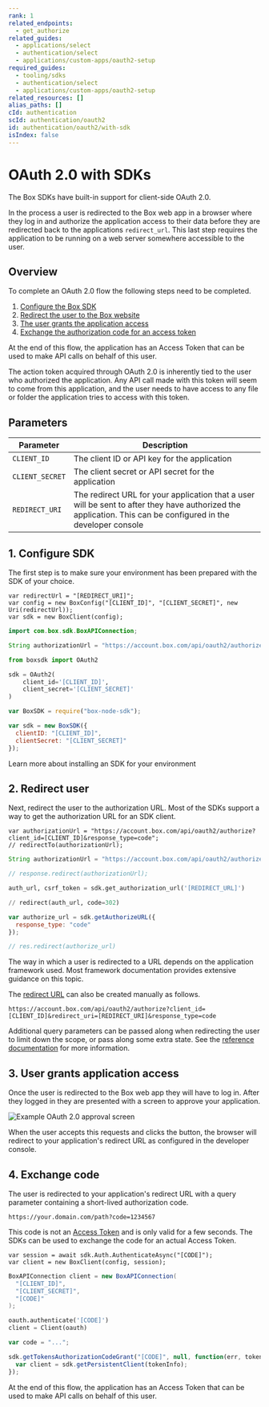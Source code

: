 ```yaml
---
rank: 1
related_endpoints:
  - get_authorize
related_guides:
  - applications/select
  - authentication/select
  - applications/custom-apps/oauth2-setup
required_guides:
  - tooling/sdks
  - authentication/select
  - applications/custom-apps/oauth2-setup
related_resources: []
alias_paths: []
cId: authentication
scId: authentication/oauth2
id: authentication/oauth2/with-sdk
isIndex: false
---
```

# OAuth 2.0 with SDKs

The Box SDKs have built-in support for client-side OAuth 2.0.

In the process a user is redirected to the Box web app in a browser where they log in and authorize the application access to their data before they are redirected back to the applications `redirect_url`. This last step requires the application to be running on a web server somewhere accessible to the user.

## Overview

To complete an OAuth 2.0 flow the following steps need to be completed.

1. [Configure the Box SDK](#1-configure-sdk)
2. [Redirect the user to the Box website](#2-redirect-user)
3. [The user grants the application access](#3-user-grants-application-access)
4. [Exchange the authorization code for an access token](#4-exchange-code)

At the end of this flow, the application has an Access Token that can be used to make API calls on behalf of this user.

<Message notice>

The action token acquired through OAuth 2.0 is inherently tied to the user who authorized the application. Any API call made with this token will seem to come from this application, and the user needs to have access to any file or folder the application tries to access with this token.

</Message>

## Parameters

<!-- markdownlint-disable line-length -->

| Parameter       | Description                                                                                                                                                   |
| --------------- | ------------------------------------------------------------------------------------------------------------------------------------------------------------- |
| `CLIENT_ID`     | The client ID or API key for the application                                                                                                                  |
| `CLIENT_SECRET` | The client secret or API secret for the application                                                                                                           |
| `REDIRECT_URI`  | The redirect URL for your application that a user will be sent to after they have authorized the application. This can be configured in the developer console |

<!-- markdownlint-enable line-length -->

## 1. Configure SDK

The first step is to make sure your environment has been prepared with the SDK of your choice.

<Tabs>

<Tab title=".NET">

```dotnet
var redirectUrl = "[REDIRECT_URI]";
var config = new BoxConfig("[CLIENT_ID]", "[CLIENT_SECRET]", new Uri(redirectUrl));
var sdk = new BoxClient(config);
```

</Tab>
<Tab title='Java'>

<!-- markdownlint-disable line-length -->

```java
import com.box.sdk.BoxAPIConnection;

String authorizationUrl = "https://account.box.com/api/oauth2/authorize?client_id=[CLIENT_ID]&response_type=code";
```

<!-- markdownlint-enable line-length -->

</Tab>
<Tab title='Python'>

```python
from boxsdk import OAuth2

sdk = OAuth2(
    client_id='[CLIENT_ID]',
    client_secret='[CLIENT_SECRET]'
)
```

</Tab>
<Tab title='Node'>

```js
var BoxSDK = require("box-node-sdk");

var sdk = new BoxSDK({
  clientID: "[CLIENT_ID]",
  clientSecret: "[CLIENT_SECRET]"
});
```

</Tab>

</Tabs>

<CTA to="guide://tooling/sdks">
Learn more about installing an SDK for your environment

</CTA>

## 2. Redirect user

Next, redirect the user to the authorization URL. Most of the SDKs support a way to get the authorization URL for an SDK client.

<Tabs>

<Tab title=".NET">

```dotnet
var authorizationUrl = "https://account.box.com/api/oauth2/authorize?client_id=[CLIENT_ID]&response_type=code";
// redirectTo(authorizationUrl);
```

</Tab>
<Tab title='Java'>

<!-- markdownlint-disable line-length -->

```java
String authorizationUrl = "https://account.box.com/api/oauth2/authorize?client_id=[CLIENT_ID]&response_type=code";

// response.redirect(authorizationUrl);
```

<!-- markdownlint-enable line-length -->

</Tab>
<Tab title='Python'>

```python
auth_url, csrf_token = sdk.get_authorization_url('[REDIRECT_URL]')

// redirect(auth_url, code=302)
```

</Tab>
<Tab title='Node'>

```js
var authorize_url = sdk.getAuthorizeURL({
  response_type: "code"
});

// res.redirect(authorize_url)
```

</Tab>

</Tabs>

<Message>

The way in which a user is redirected to a URL depends on the application framework used. Most framework documentation provides extensive guidance on this topic.

</Message>

The [redirect URL](endpoint://get-authorize) can also be created manually as follows.

<!-- markdownlint-disable line-length -->

```curl
https://account.box.com/api/oauth2/authorize?client_id=[CLIENT_ID]&redirect_uri=[REDIRECT_URI]&response_type=code
```

<!-- markdownlint-enable line-length -->

<Message>

Additional query parameters can be passed along when redirecting the user to limit down the scope, or pass along some extra state. See the [reference documentation](endpoint://get-authorize) for more information.

</Message>

## 3. User grants application access

Once the user is redirected to the Box web app they will have to log in. After they logged in they are presented with a screen to approve your application.

<ImageFrame border center shadow width="400">

![Example OAuth 2.0 approval screen](./oauth2-grant.png)

</ImageFrame>

When the user accepts this requests and clicks the button, the browser will redirect to your application's redirect URL as configured in the developer console.

## 4. Exchange code

The user is redirected to your application's redirect URL with a query parameter containing a short-lived authorization code.

```curl
https://your.domain.com/path?code=1234567
```

This code is not an [Access Token][tokens] and is only valid for a few seconds. The SDKs can be used to exchange the code for an actual Access Token.

<Tabs>

<Tab title=".NET">

```dotnet
var session = await sdk.Auth.AuthenticateAsync("[CODE]");
var client = new BoxClient(config, session);
```

</Tab>
<Tab title='Java'>

```java
BoxAPIConnection client = new BoxAPIConnection(
  "[CLIENT_ID]",
  "[CLIENT_SECRET]",
  "[CODE]"
);
```

</Tab>
<Tab title='Python'>

```python
oauth.authenticate('[CODE]')
client = Client(oauth)
```

</Tab>
<Tab title='Node'>

```js
var code = "...";

sdk.getTokensAuthorizationCodeGrant("[CODE]", null, function(err, tokenInfo) {
  var client = sdk.getPersistentClient(tokenInfo);
});
```

</Tab>

</Tabs>

At the end of this flow, the application has an Access Token that can be used to make API calls on behalf of this user.

[tokens]: guide://authentication/access-tokens
